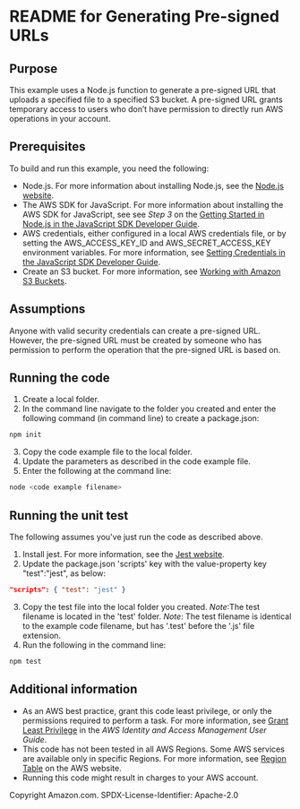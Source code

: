 # README for Generating Pre-signed URLs

## Purpose

This example uses a Node.js function to generate a pre-signed URL that uploads a specified file to a specified S3 bucket. A pre-signed URL grants temporary access to users who don’t have permission to directly run AWS operations in your account. 

## Prerequisites

To build and run this example, you need the following:
- Node.js. For more information about installing Node.js, see the [Node.js website](https://nodejs.org).
- The AWS SDK for JavaScript.  For more information about installing the AWS SDK for JavaScript, see see *Step 3* on the [Getting Started in Node.js in the JavaScript SDK Developer Guide](https://docs.aws.amazon.com/sdk-for-javascript/v2/developer-guide/getting-started-nodejs.html).
- AWS credentials, either configured in a local AWS credentials file, or by setting the AWS_ACCESS_KEY_ID and AWS_SECRET_ACCESS_KEY environment variables. For more information, see  [Setting Credentials in the JavaScript SDK Developer Guide](https://docs.aws.amazon.com/sdk-for-javascript/v2/developer-guide/setting-credentials.html).
- Create an S3 bucket. For more information, see [Working with Amazon S3 Buckets](https://docs.aws.amazon.com/AmazonS3/latest/dev/UsingBucket.html#create-bucket-intro).

## Assumptions
Anyone with valid security credentials can create a pre-signed URL. However, the pre-signed URL must be created by someone who has permission to perform the operation that the pre-signed URL is based on.

## Running the code
1. Create a local folder.
2. In the command line navigate to the folder you created and enter the following command (in command line) to create a package.json:
```javascript
npm init
```
3. Copy the code example file to the local folder. 
4. Update the parameters as described in the code example file.
5. Enter the following at the command line:
```javascript
node <code example filename>
```

## Running the unit test
The following assumes you've just run the code as described above.

1. Install jest. For more information, see the [Jest website](https://jestjs.io/).
2. Update the package.json 'scripts' key with the value-property key "test":"jest", as below:
```json
"scripts": { "test": "jest" } 
```
3. Copy the test file into the local folder you created.
*Note*:The test filename is located in the 'test' folder. 
*Note*: The test filename is identical to the example code filename, but has '.test' before the '.js' file extension.
6. Run the following in the command line:
```javascript
npm test
```
    
## Additional information

- As an AWS best practice, grant this code least privilege, or only the 
  permissions required to perform a task. For more information, see [Grant Least Privilege](https://docs.aws.amazon.com/IAM/latest/UserGuide/best-practices.html#grant-least-privilege) in the *AWS Identity and Access Management User Guide*.
- This code has not been tested in all AWS Regions. Some AWS services are 
  available only in specific Regions. For more information, see [Region Table](https://aws.amazon.com/about-aws/global-infrastructure/regional-product-services/) on the AWS website. 
- Running this code might result in charges to your AWS account.


Copyright Amazon.com.
SPDX-License-Identifier: Apache-2.0



